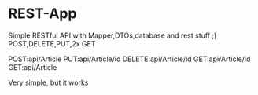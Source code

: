 # REST-App
Simple RESTful API with Mapper,DTOs,database and rest stuff ;)
POST,DELETE,PUT,2x GET 

POST:api/Article
PUT:api/Article/id
DELETE:api/Article/id
GET:api/Article/id
GET:api/Article

Very simple, but it works 
